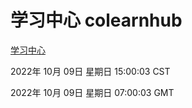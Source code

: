 # 学习中心 colearnhub
[学习中心](http://27.19.33.125:56308/colearnhub/)

2022年 10月 09日 星期日 15:00:03 CST

2022年 10月 09日 星期日 07:00:03 GMT
